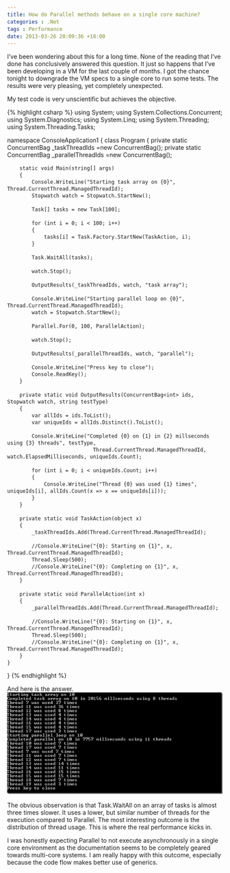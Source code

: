 ```yaml
---
title: How do Parallel methods behave on a single core machine?
categories : .Net
tags : Performance
date: 2013-03-26 20:09:36 +10:00
---
```


I’ve been wondering about this for a long time. None of the reading that I’ve done has conclusively answered this question. It just so happens that I’ve been developing in a VM for the last couple of months. I got the chance tonight to downgrade the VM specs to a single core to run some tests. The results were very pleasing, yet completely unexpected.

My test code is very unscientific but achieves the objective.

{% highlight csharp %}
using System;
using System.Collections.Concurrent;
using System.Diagnostics;
using System.Linq;
using System.Threading;
using System.Threading.Tasks;
    
namespace ConsoleApplication1
{
    class Program
    {
        private static ConcurrentBag<int> _taskThreadIds =new ConcurrentBag<int>();
        private static ConcurrentBag<int> _parallelThreadIds =new ConcurrentBag<int>();
    
        static void Main(string[] args)
        {
            Console.WriteLine("Starting task array on {0}", Thread.CurrentThread.ManagedThreadId);
            Stopwatch watch = Stopwatch.StartNew();
    
            Task[] tasks = new Task[100];
    
            for (int i = 0; i < 100; i++)
            {
                tasks[i] = Task.Factory.StartNew(TaskAction, i);
            }
    
            Task.WaitAll(tasks);
    
            watch.Stop();
    
            OutputResults(_taskThreadIds, watch, "task array");
    
            Console.WriteLine("Starting parallel loop on {0}", Thread.CurrentThread.ManagedThreadId);
            watch = Stopwatch.StartNew();
    
            Parallel.For(0, 100, ParallelAction);
    
            watch.Stop();
    
            OutputResults(_parallelThreadIds, watch, "parallel");
    
            Console.WriteLine("Press key to close");
            Console.ReadKey();
        }
    
        private static void OutputResults(ConcurrentBag<int> ids, Stopwatch watch, string testType)
        {
            var allIds = ids.ToList();
            var uniqueIds = allIds.Distinct().ToList();
    
            Console.WriteLine("Completed {0} on {1} in {2} millseconds using {3} threads", testType,
                                Thread.CurrentThread.ManagedThreadId, watch.ElapsedMilliseconds, uniqueIds.Count);
    
            for (int i = 0; i < uniqueIds.Count; i++)
            {
                Console.WriteLine("Thread {0} was used {1} times", uniqueIds[i], allIds.Count(x => x == uniqueIds[i]));
            }
        }
    
        private static void TaskAction(object x)
        {
            _taskThreadIds.Add(Thread.CurrentThread.ManagedThreadId);
    
            //Console.WriteLine("{0}: Starting on {1}", x, Thread.CurrentThread.ManagedThreadId);
            Thread.Sleep(500);
            //Console.WriteLine("{0}: Completing on {1}", x, Thread.CurrentThread.ManagedThreadId);
        }
    
        private static void ParallelAction(int x)
        {
            _parallelThreadIds.Add(Thread.CurrentThread.ManagedThreadId);
    
            //Console.WriteLine("{0}: Starting on {1}", x, Thread.CurrentThread.ManagedThreadId);
            Thread.Sleep(500);
            //Console.WriteLine("{0}: Completing on {1}", x, Thread.CurrentThread.ManagedThreadId);
        }
    }
}
{% endhighlight %}

And here is the answer.![image][0]

The obvious observation is that Task.WaitAll on an array of tasks is almost three times slower. It uses a lower, but similar number of threads for the execution compared to Parallel. The most interesting outcome is the distribution of thread usage. This is where the real performance kicks in.

I was honestly expecting Parallel to not execute asynchronously in a single core environment as the documentation seems to be completely geared towards multi-core systems. I am really happy with this outcome, especially because the code flow makes better use of generics.

[0]: /files/image_154.png
